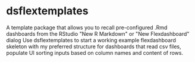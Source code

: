 
# dsflextemplates

<!-- badges: start -->
<!-- badges: end -->


A template package that allows you to recall pre-configured .Rmd dashboards from the RStudio "New R Markdown" or "New Flexdashboard" dialog
Use dsflextemplates to start a working example flexdashboard skeleton with my preferred structure for dashboards that read csv files, populate UI sorting inputs based on column names and content of rows.
